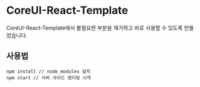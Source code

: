 # CoreUI-React-Template
CoreUI-React-Template에서 불필요한 부분을 제거하고 바로 사용할 수 있도록 만들었습니다.

## 사용법

    npm install // node_modules 설치
    npm start // 서버 사이드 렌더링 시작

